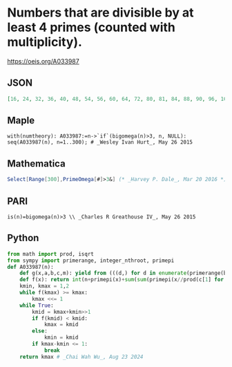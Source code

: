 # Numbers that are divisible by at least 4 primes \(counted with multiplicity\)\.
https://oeis.org/A033987
## JSON
```JSON
[16, 24, 32, 36, 40, 48, 54, 56, 60, 64, 72, 80, 81, 84, 88, 90, 96, 100, 104, 108, 112, 120, 126, 128, 132, 135, 136, 140, 144, 150, 152, 156, 160, 162, 168, 176, 180, 184, 189, 192, 196, 198, 200, 204, 208, 210, 216, 220, 224, 225, 228, 232, 234, 240, 243]
```
## Maple
```Maple
with(numtheory): A033987:=n->`if`(bigomega(n)>3, n, NULL): seq(A033987(n), n=1..300); # _Wesley Ivan Hurt_, May 26 2015
```
## Mathematica
```Mathematica
Select[Range[300],PrimeOmega[#]>3&] (* _Harvey P. Dale_, Mar 20 2016 *)
```
## PARI
```PARI
is(n)=bigomega(n)>3 \\ _Charles R Greathouse IV_, May 26 2015
```
## Python
```Python
from math import prod, isqrt
from sympy import primerange, integer_nthroot, primepi
def A033987(n):
    def g(x,a,b,c,m): yield from (((d,) for d in enumerate(primerange(b,isqrt(x//c)+1),a)) if m==2 else (((a2,b2),)+d for a2,b2 in enumerate(primerange(b,integer_nthroot(x//c,m)[0]+1),a) for d in g(x,a2,b2,c*b2,m-1)))
    def f(x): return int(n+primepi(x)+sum(sum(primepi(x//prod(c[1] for c in a))-a[-1][0] for a in g(x,0,1,1,i)) for i in range(2,4)))
    kmin, kmax = 1,2
    while f(kmax) >= kmax:
        kmax <<= 1
    while True:
        kmid = kmax+kmin>>1
        if f(kmid) < kmid:
            kmax = kmid
        else:
            kmin = kmid
        if kmax-kmin <= 1:
            break
    return kmax # _Chai Wah Wu_, Aug 23 2024
```
